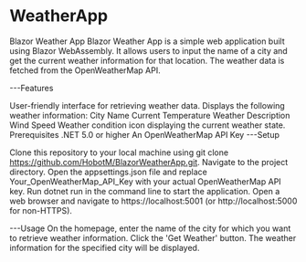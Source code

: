 # WeatherApp

Blazor Weather App
Blazor Weather App is a simple web application built using Blazor WebAssembly. It allows users to input the name of a city and get the current weather information for that location. The weather data is fetched from the OpenWeatherMap API.

---Features

User-friendly interface for retrieving weather data.
Displays the following weather information:
City Name
Current Temperature
Weather Description
Wind Speed
Weather condition icon displaying the current weather state.
Prerequisites
.NET 5.0 or higher
An OpenWeatherMap API Key
---Setup

Clone this repository to your local machine using git clone https://github.com/HobotM/BlazorWeatherApp.git.
Navigate to the project directory.
Open the appsettings.json file and replace Your_OpenWeatherMap_API_Key with your actual OpenWeatherMap API key.
Run dotnet run in the command line to start the application.
Open a web browser and navigate to https://localhost:5001 (or http://localhost:5000 for non-HTTPS).

---Usage
On the homepage, enter the name of the city for which you want to retrieve weather information.
Click the 'Get Weather' button.
The weather information for the specified city will be displayed.
